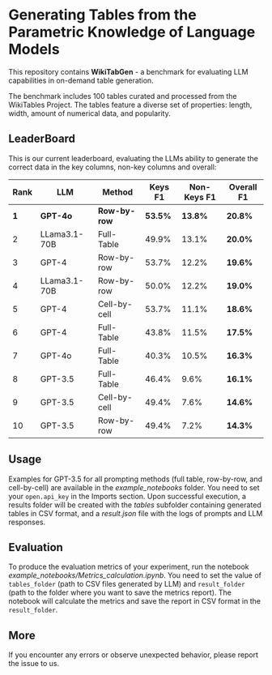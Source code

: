 # Generating Tables from the Parametric Knowledge of Language Models

This repository contains **WikiTabGen** - a benchmark for evaluating LLM capabilities in on-demand table generation.

The benchmark includes 100 tables curated and processed from the WikiTables Project. The tables feature a diverse set of properties: length, width, amount of numerical data, and popularity.

## LeaderBoard
This is our current leaderboard, evaluating the LLMs ability to generate the correct data in the key columns, non-key columns and overall: 

| Rank | LLM        | Method       | Keys F1 | Non-Keys F1 | Overall F1 |
|------|------------|--------------|---------|-------------|------------|
| **1**    | **GPT-4o** | **Row-by-row**  | **53.5%**   | **13.8%**       | **20.8%**      |
| 2    | LLama3.1-70B | Full-Table   | 49.9%   | 13.1%       | **20.0%**      |
| 3    | GPT-4      | Row-by-row   | 53.7%   | 12.2%       | **19.6%**      |
| 4    | LLama3.1-70B | Row-by-row   | 50.0%   | 12.2%       | **19.0%**      |
| 5    | GPT-4      | Cell-by-cell | 53.7%   | 11.1%       | **18.6%**      |
| 6    | GPT-4      | Full-Table   | 43.8%   | 11.5%       | **17.5%**      |
| 7    | GPT-4o     | Full-Table   | 40.3%   | 10.5%       | **16.3%**      |
| 8    | GPT-3.5    | Full-Table   | 46.4%   | 9.6%        | **16.1%**      |
| 9    | GPT-3.5    | Cell-by-cell | 49.4%   | 7.6%        | **14.6%**      |
| 10    | GPT-3.5    | Row-by-row   | 49.4%   | 7.2%        | **14.3%**      |


## Usage
Examples for GPT-3.5 for all prompting methods (full table, row-by-row, and cell-by-cell) are available in the _example_notebooks_ folder. You need to set your `open.api_key` in the Imports section. Upon successful execution, a results folder will be created with the _tables_ subfolder containing generated tables in CSV format, and a _result.json_ file with the logs of prompts and LLM responses.

## Evaluation
To produce the evaluation metrics of your experiment, run the notebook _example_notebooks/Metrics_calculation.ipynb_. You need to set the value of `tables_folder` (path to CSV files generated by LLM) and `result_folder` (path to the folder where you want to save the metrics report). The notebook will calculate the metrics and save the report in CSV format in the `result_folder`.

## More
If you encounter any errors or observe unexpected behavior, please report the issue to us.

